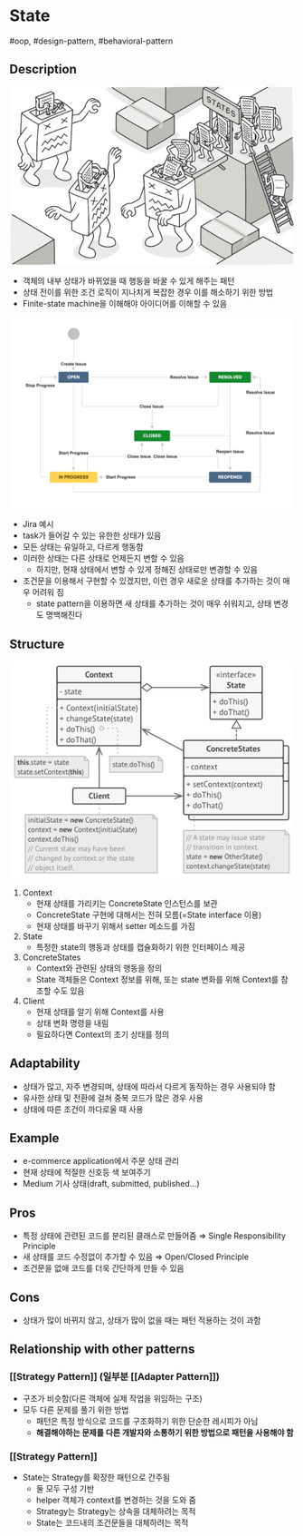 # State

#oop, #design-pattern, #behavioral-pattern

## Description

![Untitled](../../../../_assets/oop/Untitled%2017.png)

- 객체의 내부 상태가 바뀌었을 때 행동을 바꿀 수 있게 해주는 패턴
- 상태 전이를 위한 조건 로직이 지나치게 복잡한 경우 이를 해소하기 위한 방법
- Finite-state machine을 이해해야 아이디어를 이해할 수 있음

![Untitled](../../../../_assets/oop/Untitled%2018.png)

- Jira 예시
- task가 들어갈 수 있는 유한한 상태가 있음
- 모든 상태는 유일하고, 다르게 행동함
- 이러한 상태는 다른 상태로 언제든지 변할 수 있음
  - 하지만, 현재 상태에서 변할 수 있게 정해진 상태로만 변경할 수 있음
- 조건문을 이용해서 구현할 수 있겠지만, 이런 경우 새로운 상태를 추가하는 것이 매우 어려워 짐
  - state pattern을 이용하면 새 상태를 추가하는 것이 매우 쉬워지고, 상태 변경도 명백해진다

## Structure

![Untitled](../../../../_assets/oop/Untitled%2019.png)

1. Context
    - 현재 상태를 가리키는 ConcreteState 인스턴스를 보관
    - ConcreteState 구현에 대해서는 전혀 모름(=State interface 이용)
    - 현재 상태를 바꾸기 위해서 setter 메소드를 가짐
2. State
    - 특정한 state의 행동과 상태를 캡슐화하기 위한 인터페이스 제공
3. ConcreteStates
    - Context와 관련된 상태의 행동을 정의
    - State 객체들은 Context 정보를 위해, 또는 state 변화를 위해 Context를 참조할 수도 있음
4. Client
    - 현재 상태를 알기 위해 Context를 사용
    - 상태 변화 명령을 내림
    - 필요하다면 Context의 초기 상태를 정의

## Adaptability

- 상태가 많고, 자주 변경되며, 상태에 따라서 다르게 동작하는 경우 사용되야 함
- 유사한 상태 및 전환에 걸쳐 중복 코드가 많은 경우 사용
- 상태에 따른 조건이 까다로울 때 사용

## Example

- e-commerce application에서 주문 상태 관리
- 현재 상태에 적절한 신호등 색 보여주기
- Medium 기사 상태(draft, submitted, published…)

## Pros

- 특정 상태에 관련된 코드를 분리된 클래스로 만들어줌 ⇒ Single Responsibility Principle
- 새 상태를 코드 수정없이 추가할 수 있음 ⇒ Open/Closed Principle
- 조건문을 없애 코드를 더욱 간단하게 만들 수 있음

## Cons

- 상태가 많이 바뀌지 않고, 상태가 많이 없을 때는 패턴 적용하는 것이 과함

## Relationship with other patterns

### [[Strategy Pattern]] (일부분 [[Adapter Pattern]])

- 구조가 비슷함(다른 객체에 실제 작업을 위임하는 구조)
- 모두 다른 문제를 풀기 위한 방법
  - 패턴은 특정 방식으로 코드를 구조화하기 위한 단순한 레시피가 아님
  - **해결해야하는 문제를 다른 개발자와 소통하기 위한 방법으로 패턴을 사용해야 함**

### [[Strategy Pattern]]

- State는 Strategy를 확장한 패턴으로 간주됨
  - 둘 모두 구성 기반
  - helper 객체가 context를 변경하는 것을 도와 줌
  - Strategy는 Strategy는 상속을 대체하려는 목적
  - State는 코드내의 조건문들을 대체하려는 목적
